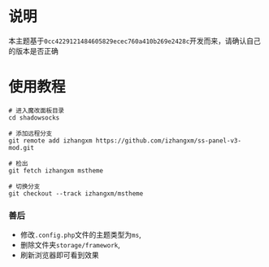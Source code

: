 # 说明

本主题基于`0cc4229121484605829ecec760a410b269e2428c`开发而来，请确认自己的版本是否正确

# 使用教程

```
# 进入魔改面板目录
cd shadowsocks

# 添加远程分支
git remote add izhangxm https://github.com/izhangxm/ss-panel-v3-mod.git 

# 检出
git fetch izhangxm mstheme

# 切换分支
git checkout --track izhangxm/mstheme
```

### 善后
- 修改`.config.php`文件的主题类型为`ms`,
- 删除文件夹`storage/framework`,
- 刷新浏览器即可看到效果
